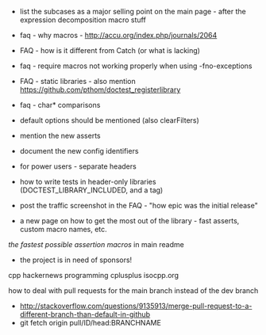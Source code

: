 - list the subcases as a major selling point on the main page - after the expression decomposition macro stuff
- faq - why macros - http://accu.org/index.php/journals/2064
- FAQ - how is it different from Catch (or what is lacking)
- faq - require macros not working properly when using -fno-exceptions
- FAQ - static libraries - also mention https://github.com/pthom/doctest_registerlibrary
- faq - char* comparisons
- default options should be mentioned (also clearFilters)
- mention the new asserts
- document the new config identifiers
- for power users - separate headers
- how to write tests in header-only libraries (DOCTEST_LIBRARY_INCLUDED, and a tag)
- post the traffic screenshot in the FAQ - "how epic was the initial release"

- a new page on how to get the most out of the library - fast asserts, custom macro names, etc.

*the fastest possible assertion macros* in main readme








- the project is in need of sponsors!

cpp
hackernews
programming
cplusplus
isocpp.org





how to deal with pull requests for the main branch instead of the dev branch
- http://stackoverflow.com/questions/9135913/merge-pull-request-to-a-different-branch-than-default-in-github
- git fetch origin pull/ID/head:BRANCHNAME
